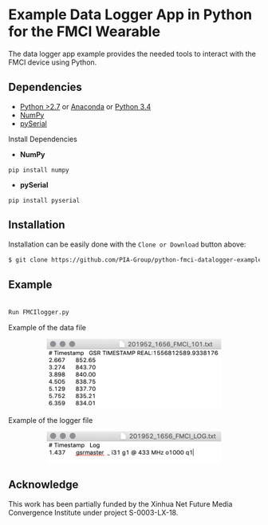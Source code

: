 # Example Data Logger App in Python for the FMCI Wearable

The data logger app example provides the needed tools to interact with the FMCI device using Python.

## Dependencies
* [Python >2.7](https://www.python.org/downloads/) or [Anaconda](https://www.continuum.io/downloads) or [Python 3.4](https://www.python.org/downloads/)
* [NumPy](https://pypi.python.org/pypi/numpy)
* [pySerial](https://pypi.python.org/pypi/pyserial)

Install Dependencies
* **NumPy**
~~~
pip install numpy
~~~

* **pySerial**
~~~
pip install pyserial
~~~

## Installation
Installation can be easily done with the `Clone or Download` button above:

```bash
$ git clone https://github.com/PIA-Group/python-fmci-datalogger-example.git
```
## Example
~~~python

Run FMCIlogger.py
~~~

Example of the data file
<p align="center">
  <img src="Example/dataOutputExample.png" width="350">
</p>

Example of the logger file
<p align="center">
  <img src="Example/logExample.png" width="350">
</p>

## Acknowledge
This work has been partially funded by the Xinhua Net Future Media Convergence Institute under project S-0003-LX-18.